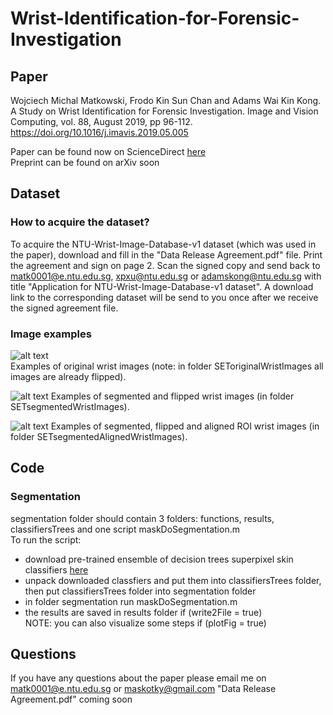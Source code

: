 # Wrist-Identification-for-Forensic-Investigation

## Paper
Wojciech Michal Matkowski, Frodo Kin Sun Chan and Adams Wai Kin Kong. A Study on Wrist Identification for Forensic Investigation. Image and Vision Computing, vol. 88, August 2019, pp 96-112. https://doi.org/10.1016/j.imavis.2019.05.005

Paper can be found now on ScienceDirect [here](https://www.sciencedirect.com/science/article/pii/S0262885619300733)\
Preprint can be found on arXiv soon

## Dataset
### How to acquire the dataset?
To acquire the NTU-Wrist-Image-Database-v1 dataset (which was used in the paper), download and fill in the "Data Release Agreement.pdf" file. Print the agreement and sign on page 2. Scan the signed copy and send back to matk0001@e.ntu.edu.sg, xpxu@ntu.edu.sg or adamskong@ntu.edu.sg with title "Application for NTU-Wrist-Image-Database-v1 dataset". A download link to the corresponding dataset will be send to you once after we receive the signed agreement file.

### Image examples
![alt text](https://github.com/matkowski-voy/Wrist-Identification-for-Forensic-Investigation/blob/master/originalImages.png)\
Examples of original wrist images (note: in folder SEToriginalWristImages all images are already flipped). 

![alt text](https://github.com/matkowski-voy/Wrist-Identification-for-Forensic-Investigation/blob/master/segmentedImages.png)
Examples of segmented and flipped wrist images (in folder SETsegmentedWristImages). 

![alt text](https://github.com/matkowski-voy/Wrist-Identification-for-Forensic-Investigation/blob/master/segmentedROIImages.png)
Examples of segmented, flipped and aligned ROI wrist images (in folder SETsegmentedAlignedWristImages). 

## Code

### Segmentation
segmentation folder should contain 3 folders: functions, results, classifiersTrees and one script maskDoSegmentation.m\
To run the script:
- download pre-trained ensemble of decision trees superpixel skin classifiers [here](https://www.dropbox.com/s/zjkgms09zcf9eik/classifiersTrees.zip?dl=0)
- unpack downloaded classfiers and put them into classifiersTrees folder, then put classifiersTrees folder into segmentation folder
- in folder segmentation run maskDoSegmentation.m
- the results are saved in results folder if (write2File = true)\
NOTE: you can also visualize some steps if (plotFig = true)

## Questions
If you have any questions about the paper please email me on matk0001@e.ntu.edu.sg or maskotky@gmail.com
"Data Release Agreement.pdf" coming soon
